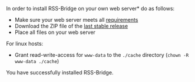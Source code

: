 In order to install RSS-Bridge on your own web server* do as follows:

* Make sure your web server meets all [requirements](../01_General/03_Requirements.md)
* Download the ZIP file of the [last stable release](https://github.com/RSS-Bridge/rss-bridge/releases)
* Place all files on your web server

For linux hosts:
* Grant read-write-access for `www-data` to the `./cache` directory (`chown -R www-data ./cache`)

You have successfully installed RSS-Bridge.